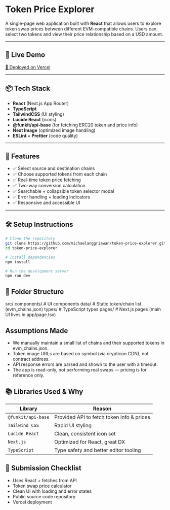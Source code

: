 # Token Price Explorer

A single-page web application built with **React** that allows users to explore token swap prices between different EVM-compatible chains. Users can select two tokens and view their price relationship based on a USD amount.

---

## 🚀 Live Demo

[🔗 Deployed on Vercel](https://token-price-explorer-omega.vercel.app/)

---

## 📦 Tech Stack

- **React** (Next.js App Router)
- **TypeScript**
- **TailwindCSS** (UI styling)
- **Lucide React** (icons)
- **@funkit/api-base** (for fetching ERC20 token and price info)
- **Next Image** (optimized image handling)
- **ESLint + Prettier** (code quality)

---

## 🧩 Features

- ✅ Select source and destination chains
- ✅ Choose supported tokens from each chain
- ✅ Real-time token price fetching
- ✅ Two-way conversion calculation
- ✅ Searchable + collapsible token selector modal
- ✅ Error handling + loading indicators
- ✅ Responsive and accessible UI

---

## 🛠️ Setup Instructions

```bash
# Clone the repository
git clone https://github.com/michaelanggriawan/token-price-explorer.git
cd token-price-explorer

# Install dependencies
npm install

# Run the development server
npm run dev
```


## 📁 Folder Structure
src/
  components/        # UI components
  data/              # Static token/chain list (evm_chains.json)
  types/             # TypeScript types
  pages/             # Next.js pages (main UI lives in app/page.tsx)

## Assumptions Made

- We manually maintain a small list of chains and their supported tokens in evm_chains.json.
- Token image URLs are based on symbol (via crypticon CDN), not contract address.
- API response errors are parsed and shown to the user with a timeout.
- The app is read-only, not performing real swaps — pricing is for reference only.


## 📚 Libraries Used & Why

| Library            | Reason                                    |
| ------------------ | ----------------------------------------- |
| `@funkit/api-base` | Provided API to fetch token info & prices |
| `Tailwind CSS`     | Rapid UI styling                          |
| `Lucide React`     | Clean, consistent icon set                |
| `Next.js`          | Optimized for React, great DX             |
| `TypeScript`       | Type safety and better editor tooling     |


## 📝 Submission Checklist

- Uses React + fetches from API
- Token swap price calculator
- Clean UI with loading and error states
- Public source code repository
- Vercel deployment